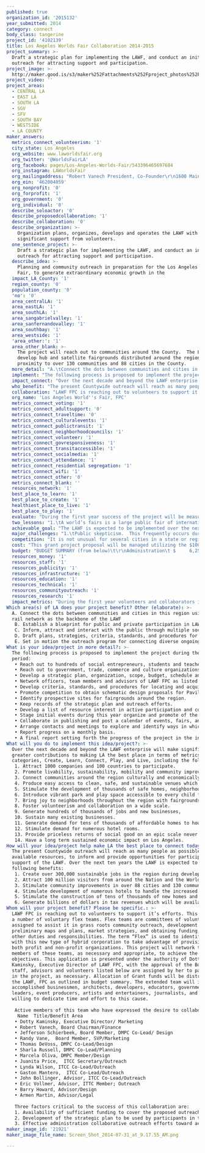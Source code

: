 ```yaml
---
published: true
organization_id: '2015132'
year_submitted: 2014
category: connect
body_class: tangerine
project_id: '4102139'
title: Los Angeles Worlds Fair Collaboration 2014-2015
project_summary: >-
  Draft a strategic plan for implementing the LAWF, and conduct an initial
  outreach for attracting support and participation.
project_image: >-
  http://maker.good.is/s3/maker%252Fattachments%252Fproject_photos%252Fimages%252F21921%252Fdisplay%252FScreen_Shot_2014-07-31_at_9.17.55_AM.png=c570x385
project_video: ''
project_areas:
  - CENTRAL LA
  - EAST LA
  - SOUTH LA
  - SGV
  - SFV
  - SOUTH BAY
  - WESTSIDE
  - LA COUNTY
maker_answers:
  metrics_connect_volunteerism: '1'
  city_state: Los Angeles
  org_website: www.laworldsfair.org
  org_twitter: '@WorldsFairLA'
  org_facebook: pages/Los-Angeles-Worlds-Fair/543396465697684
  org_instagram: LAWorldsFair
  org_mailingaddress: "Robert Vanech President, Co-Founder\r\n1600 Main Street Venice, CA 90291"
  org_ein: '462004059'
  org_nonprofit: '0'
  org_forprofit: '1'
  org_government: '0'
  org_individual: '0'
  describe_soloactor: '0'
  describe_proposedcollaboration: '1'
  describe_collaboration: '0'
  describe_organization: >-
    Organization plans, organizes, develops and operates the LAWF with
    significant support from volunteers.
  one_sentence_project: >-
    Draft a strategic plan for implementing the LAWF, and conduct an initial
    outreach for attracting support and participation.
  describe_idea: >-
    Planning and community outreach in preparation for the Los Angeles World’s
    Fair, to generate extraordinary economic growth in the 
  impact_LA_County: '1'
  region_county: '0'
  population_county: '0'
  'no': '0'
  area_centralLA: '1'
  area_eastLA: '1'
  area_southLA: '1'
  area_sangabrielvalley: '1'
  area_sanfernandovalley: '1'
  area_southbay: '1'
  area_westside: '1'
  'area_other:': '1'
  area_other_blank: >-
    The project will reach out to communities around the County.  The LAWF will
    develop hub and satellite fairgrounds distributed around the region in close
    proximity to over 130 communities and 88 cities in the County.
  more_detail: "A.\tConnect the dots between communities and cities in this region using the rail network as the backbone of the LAWF\r\nB.\tEstablish a blueprint for public and private participation in LAWF.  \r\nC.\tInform, attract and interact with the public through multiple social media channels. \r\nD.\tDraft plans, strategies, criteria, standards, and procedures for locating and acquiring land, and design and development of venues for fairgrounds and ancillary community development, beginning with “Pavilion Zero”, the initial administrative headquarters and showcase of the LAWF.  \r\nE.\tSet in motion the outreach program for connecting diverse ongoing projects and events in the region to the LAWF.\r\n\r\n"
  implement: "The following process is proposed to implement the project during the grant period:\r\n•\tReach out to hundreds of social entrepreneurs, students and teachers and will engage them in considering the most astonishing “WHAT IF” of their entire lives- the prospect of Los Angeles blossoming into a major world cultural capital that will be the envy of New York, London, Paris, Berlin, Tokyo, et al! \r\n•\tReach out to government, trade, commerce and culture organizations, LA Metro, Gateway Cities Council of Governments, Regional Chambers of Commerce, ports, airports, unions and trade associations, Sister Cities International members,  Los Angeles Consular Corp,  California Congressional Delegation, Board of Supervisors, mayors and councils of Los Angeles and other cities in Greater Los Angeles, Sports associations, Schools, Colleges and Universities, Hospitals and Health organizations, Fair, Festival and Event producers and operators, Television and Film producers and operators, Theme park operators.\r\n•\tDevelop a strategic plan, organization, scope, budget, schedule and strategy for implementation, including a blueprint and master list for Pavilion Zero, raising funds, and collaboration with and outreach to diverse community organizations.\r\n•\tNetwork officers, team members and advisors of LAWF FPC as listed below.\r\n•\tDevelop criteria, standards, and procedures for locating and acquiring land, and design and development of venues for fairgrounds, beginning with the initial venue, “Pavilion Zero”.  \r\n•\tPromote competition to obtain schematic design proposals for Pavilion Zero.\r\n•\tIdentify prospective sites for fairgrounds around the region.\r\n•\tKeep records of the strategic plan and outreach efforts.\r\n•\tDevelop a list of resource interest in active participation and collaboration. \r\n•\tStage initial events during this year organize and promote of the LAWF.\r\n•\tCollaborate in publishing and post a calendar of events, fairs, and/or festivals promoting the LAWF.\r\n•\tArrange contacts and meetings to explore and identify ways in which individuals and organizations can participate and collaborate in promoting the LAWF in the immediate future. \r\n•\tReport progress on a monthly basis.  \r\n•\tA final report setting forth the progress of the project in the in terms of the key LA2050 metrics and indicators.\r\n"
  impact_connect: "Over the next decade and beyond the LAWF enterprise will make significantly greater contributions to making LA the best place in terms of metrics in all categories, Create, Learn, Connect, Play, and Live, including the following:  \r\n1.\tAttract 1000 companies and 100 countries to participate.\r\n2.\tPromote livability, sustainability, mobility and community improvement.\r\n3.\tConnect communities around the region culturally and economically\r\n4.\tProduce easy access to clean, safe, and sustainable venues which promote enjoyment of the natural environment, arts and cultural resources, local beaches, waterways and open spaces. \r\n5.\tStimulate the development of thousands of safe homes, neighborhoods and playgrounds.    \r\n6.\tIntroduce vibrant park and play space accessible to every child for afterschool and vacation enrichment programs, and will enhance. \r\n7.\tBring joy to neighborhoods throughout the region with fairgrounds and venues of which all residents can be proud.  \r\n8.\tFoster volunteerism and collaboration on a wide scale.  \r\n9.\tGenerate hundreds of thousands of jobs and new businesses,\r\n10.\tSustain many existing businesses.  \r\n11.\tGenerate demand for tens of thousands of affordable homes to house employees and their families. \r\n12.\tStimulate demand for numerous hotel rooms.\r\n13.\tProvide priceless returns of social good on an epic scale never seen before.\r\n14.\tHave a long term sustained economic impact on Los Angeles.\r\n"
  who_benefit: "The present Countywide outreach will reach as many people as possible, given available resources, to inform and provide opportunities for participation and support of the LAWF.  Over the next ten years the LAWF is expected to have the following benefits:\r\n1.\tCreate over 300,000 sustainable jobs in the region during development and operation.  \r\n2.\tAttract 100 million visitors from around the Nation and the World to Los Angeles.  \r\n3.\tStimulate community improvements in over 88 cities and 130 communities in the region.\r\n4.\tStimulate development of numerous hotels to handle the increased tourism.\r\n5.\tStimulate the construction of tens of thousands of new homes and apartments, numerous parks and sports facilities, retail and manufacturing businesses, educational facilities. \r\n6.\tGenerate billions of dollars in tax revenues which will be available to reinvest into local communities. \r\n"
  collaboration: "LAWF FPC is reaching out to volunteers to support it’s efforts.  This includes a number of voluntary flex teams.  Flex teams are committees of volunteers assigned to assist it in grass roots community outreach, development of preliminary maps and plans, market strategies, and obtaining funding, among other duties and responsibilities.  The term “Flex” is used to identify them with this new type of hybrid corporation to take advantage of provisions of both profit and non-profit organizations.  This project will network the members of these teams, as necessary and appropriate, to achieve the objectives.  This application is presented under the authority of Dotty Kaminsky, Executive Director of LAWF FPC, with the approval of the Board.  The staff, advisors and volunteers listed below are assigned by her to participate in the project, as necessary. Allocation of Grant funds will be distributed by the LAWF, FPC as outlined in budget summary. The extended team will include accomplished businessmen, architects, developers, educators, government leaders, event producers, artists and entertainers, journalists, and others willing to dedicate time and effort to this cause.\r\n\r\nActive members of this team who have expressed the desire to collaborate include, but are not limited to the following by name, title, and added benefit to the project:  \r\n      Name                           \tTitle/Benefit Area\r\n•\tDotty Kaminsky, \t\tExecutive Director/ Marketing\r\n•\tRobert Vanech, \t\tBoard Chairman/Finance\r\n•\tJefferson Schierbeek, \tBoard Member, DMPC Co-Lead/ Design\r\n•\tRandy Vane, \t\t        Board Member, SVP/Marketing \r\n•\tThomas DeVoss,\t\tDMPC Co-Lead/Design\r\n•\tSharla Russell,\t\tDMPC Co-Lead/Planning \r\n•\tMarcela Oliva, \t\tDMPC Member/Design \r\n•\tJuanita Price,\t\t        ITCC Secretary/Outreach \r\n•\tLynda Wilson, \t\tITCC Co-Lead/Outreach \r\n•\tGaston Mantero,  \t\tITCC Co-Lead/Outreach \r\n•\tJohn Bollinger, \t\tAdvisor, ITCC Co-Lead/Outreach \r\n•\tEric Vollmer, Advisor,   ITTC Member; Outreach\r\n•\tBarry Howard, \t\tAdvisor/Design \r\n•\tArmen Martin, \t\tAdvisor/Legal\r\n\r\nThree factors critical to the success of this collaboration are: \r\n1.\tAvailability of sufficient funding to cover the proposed outreach effort,  \r\n2.\tDevelopment of the strategic plan to be used by participants in their outreach efforts, and \r\n3.\tEffective administration collaborative outreach efforts toward achieving the overall objectives of the project.  \r\n"
  org_name: 'Los Angeles World''s Fair, FPC'
  metrics_connect_voting: '1'
  metrics_connect_adultsupport: '0'
  metrics_connect_traveltime: '0'
  metrics_connect_culturalevents: '1'
  metrics_connect_publictransit: '1'
  metrics_connect_neighborhoodcouncils: '1'
  metrics_connect_volunteer: '1'
  metrics_connect_govresponsiveness: '1'
  metrics_connect_transitaccessible: '1'
  metrics_connect_socialmedia: '1'
  metrics_connect_attendance: '1'
  metrics_connect_residential segregation: '1'
  metrics_connect_wifi: '1'
  metrics_connect_other: '0'
  metrics_connect_blank: ''
  resources_network: '1'
  best_place_to_learn: '1'
  best_place_to_create: '1'
  healthiest_place_to_live: '1'
  best_place_to_play: '1'
  evaluate: "During the first year success of the project will be measured using the following three specific metrics:\r\n1.\tCompletion of schematic design and identification of a location for Pavilion Zero, a draft or final strategic plan for implementing the LAWF, and enlisting the participation of LA Metro in coordinating the development of new transit facilities with the development of fairgrounds.\r\n2.\tNumber of individuals and organizations volunteering to participate and support the promotion, development and operation of the LAWF beginning during the grant period.  1000 or more entities enlisted will be considered a “success.”  \r\n3.\tNumber of public meetings and events in which our collaborators participate, and the number of people attending and informed at those activities.  Staging of 10 or more events involving attendance of 1000 people or more will be considered a “success.”\r\n"
  two_lessons: "1.\tA world’s fairs is a large public fair of international scope and reach, typically staged over a period of time ranging up to six months.  A world’s fair is often staged as a means of stimulating the growth and development of international trade, commerce, science, education, art, culture and tourism in a region which offers distinctive themes of general or special benefit to the world.  The vision of the LAWF will act as a catalyst for meaningful and lasting change throughout this region and beyond by generating extraordinary economic growth and opportunity and integrating public transit into the fabric of the City.  Thus the proposed theme for the LAWF is “The Connected City.” \r\n2.\tThe economy of the region signal why the time is right for the LAWF. Greater Los Angeles has $575 billion a year economy, expected to grow by 50% in the next ten years; a consumer market of 18.1 million people; a labor force of more than 4.9 million; 14 leading trade industry clusters creating 2.3 million jobs; the 19th largest economy in the world;  100 consulates and an international community which speaks over 140 languages, making it one of the most ethnically and culturally diverse populations in the world;  121 universities, colleges and educational institutions, including world-class research universities.  It is the creative capital of the World hosting such industries as Performing Arts, Architectural and Interior Design, Entertainment, Motion Pictures, Music, Toys, Automotive Design, Information and Communications Design and Programming, Fashion, Multi and Digital Media, Furniture Design, Biotechnology, Sustainable Technologies and Advanced Medicine, to name just a few.  It is the premier gateway for trade from the Pacific Rim, Canada, Mexico and Latin America to the lucrative consumer market in the United States of America.  It’s two ports handle $380 billion in exports and imports.  Five airports in the region carry over 84 million passengers, and have an economic impact of over $20 billion on the local economy.  Public investment in the County includes $30 billion in rail and bus transportation; $4 billion in airport modernization and $2 billion in Port modernization.  These infrastructure improvements will better connect international visitors enabling regional rail, bus and highway transportation to better serve local communities.  The LAWF will weave these resources into a paradigm for a bright future for the region, the Nation and the world.\r\n\r\n"
  achievable_goal: "The LAWF is expected to be implemented over the next TEN YEARS.  The effort was begun with a “Start-up” phase in 2013 during which initial planning and strategy were formulated, monthly outreach meetings were scheduled, and flex teams began to be formed.  In 2014-2015, the grant year LAWF is engaged in the “Exploratory” phase, aimed at completing the the development of the strategic plan, the blueprint for Pavilion Zero, raising initial funds, developing criteria, standards and procedures for subsequent phases, and community outreach for membership, participation and sponsorship.  Achieving the latter goals will enable the subsequent “Launch” phase between 2016 and 2022, when the LAWF will be engaged in aggressive sales, obtaining sponsorship, negotiating and entering into purchase, joint ventures and development agreements  for acquisition, design and development of fairgrounds around the region, and overseeing the completion of venues and ancillary facilities of the LAWF.  Between 2022 and 2024 the project will enter the “Operation” phase, during which LAWF FPC will oversee the operation of the LAWF for two years and possibly beyond.\r\n \r\nDuring the current Exploratory phase, the project team has already begun the process of drafting the strategic plan, identifying and establishing resource contacts in the community to achieve the enterprise objectives.  Some members of the team have been working for a year or more on this enterprise.  Research on other world’s fairs has been done, a theme has been selected, flex teams have been formed, preliminary plans, schedules and budgets have been drawn.  Team members have the experience, strength and confidence that these objectives can be reached and exceeded within the next year.  This grant will insure that the job is done effectively and with the proper level of commitment of time and effort to successfully achieve this phase of the project. \r\n"
  major_challenges: "1.\tPublic skepticism.  This frequently occurs during the early pre-development stages of a large project, when the vision and plan are still being formulated, funding for the project appears out of reach, and the credibility of the project has not yet been tested.   This challenge will be overcome by:  Assembling a team of highly qualified and experienced professionals capable of organizing and managing all stages of project implementation; attracting leaders in business, finance, government, development, trade and culture both within and outside the community and convincing them to participate; formulating a theme, concept and vision which is expansive and inclusive of all segments of the community; informing and promoting support both in and outside the community, particularly internationally.\r\n\r\n2.\tAttracting sufficient funding to jumpstart implementation.  Funding obtained from the grant $100,000 will be to leverage to reach or come close to reaching the goals of the Launch phase, including real estate feasibility studies, preliminary designs, and executing necessary joint power and development agreements, acquiring property, sponsors, developers and operators, and development of fairgrounds and ancillary facilities. \r\n"
  competition: "It is not unusual for several cities in a state or region to propose world’s fairs.  In the early 19th Century the cities of San Diego and San Francisco competed to get Federal and State support for their proposed World’s Fairs.  Planning for both fairs was started in 1909 to celebrated the anticipated opening of the Panama Canal 1914 and attract increased trade to the respective cities in order to stimulate the economy. Ultimately, both cities held fairs in 1915 years, and San Diego extended it’s fair through 1917.  The City of Los Angeles was asked to participate in both of the fairs.   Other organizations worldwide have proposed world’s fairs and expositions include cities of Milan, Astana, Dubai, Copenhagen, Canary Islands, Newcastle, Houston, London, Paris, and San Francisco.   Some of these have already been schedule for 2020 and 2022.\r\n\r\nThe original concept for the LAWF was to celebrate the completion of the high speed rail link between Los Angeles and San Francisco by staging the world’s fair simultaneously in both cities and linking the venues with high speed rail.  Since the completion of high speed rail has been delayed, LAWF proceeded on its own with the concept of using regional rail to create “The Connected City.”  The LAWF, FPC is the only entity which has presently declared the intent to do a world’s fair in Los Angeles.  The LAWF will be unique from all other world’s fairs presently planned in a number of ways. First, others are staged in one campus or fairground, whereas LA’s will be distributed at numerous venues around Greater Los Angeles.  Second, most other fairs are held for up to six months and then demolished,  whereas THE LAWF’s will be staged for two years or more and many of the structures will be maintained or reused or repurposed for continuing uses in the communities where they are built.  The LAWF is presently projected to be held for two years beginning in 2022.  This schedule is subject to the success of the project in attracting support and financing during the Exploratory phase between 2014 and 2015."
  cost: "This grant project proposal will be managed utilizing the $100,000.  The goals achieved with the grant $100,000 funding will be used at this preliminary stage to leverage additional participation and investment to conduct real estate feasibility studies and prepare preliminary designs, and execute necessary joint power and development agreements.  These funds will be raised variously through sponsorships, subscriptions, bonds, and financing raised by public and private entities who enlist to participate in development and operation of the LAWF, not unlike the methods used on other world’s fairs.  \r\n"
  budget: "BUDGET SUMMARY (from below)\t\r\nAdministration\t $     6,250 \r\nOrganization and management of flex teams\t $     9,500 \r\nCoordination of team meetings, agendas, minutes, and liaison with LA2050, etc...\t $   10,500 \r\nStrategic plan and Pavilion\t $   16,250 \r\nMarketing and communication\t $     9,000 \r\nOutreach\t $   35,000 \r\nMaterials and supplies\t $     4,750 \r\nConsultant and advisors\t $     8,750 \r\nGrand Total\t $ 100,000 \r\n\r\nBUDGET BREAKDOWN\t\r\nInternational Trade Commerce & Culture Flex Team – ITCC)\t\r\nOrganization and management of ITCC flex team\t $     3,750 \r\nCoordination of team meetings, agendas, minutes, and liaison with LA2050, etc...\t $     3,750 \r\nOutreach to international community organizations \t $   12,500 \r\nFair advisors and consultants\t $     3,750 \r\nMaterials and supplies\t $     1,250 \r\nSubtotal\t $   25,000 \r\nDesign Mapping Planning & Construction Flex Team –DMPC\t\r\nOrganization and management of DMPC team efforts\t $     3,750 \r\nStrategic plan and feasibility studies\t $     7,500 \r\nDraft of strategic plan and blueprint for Pavilion Zero\t $     8,750 \r\nCoordination of DMPC team meetings, agendas, minutes and submittals\t $     3,750 \r\nMaterials and supplies\t $     1,250 \r\nSubtotal\t $   25,000 \r\nMarketing & Communications Flex Team - MARCOM\t\r\nOrganization and management of MARCOM flex team efforts\t $     2,000 \r\nCoordination of MARCOM team meetings, agendas, minutes and submittals\t $     3,000 \r\nRespond to public inquiries\t $     1,000 \r\nDevelop marketing campaign\t $     4,000 \r\nManagement of public and Social media communications, and LAWF website\t $     5,000 \r\nPreparation of literature, photographs, videos\t $     4,000 \r\nMaterials and supplies\t $     1,000 \r\nSubtotal\t $   20,000 \r\nOutreach Flex Team - \t\r\nAdministration of efforts of all flex teams\t $     3,750 \r\nOutreach to local and domestic individuals and organizations\t $     7,500 \r\nCoordination of LAWF Board and flex team lead meetings\t $     2,500 \r\nScheduling and management of periodic public outreach events and gatherings.\t $   10,000 \r\nMaterials and supplies\t $     1,250 \r\nTotal\t $   25,000 \r\nConsultants\t\r\nLegal services\t $     2,000 \r\nAccounting services\t $     1,500 \r\nOther consultants and advisors\t $     1,500 \r\nSubtotal\t $     5,000 \r\nGRAND TOTAL\t $ 100,000 \r\n\r\n"
  resources_money: '1'
  resources_staff: '1'
  resources_publicity: '1'
  resources_infrastructure: '1'
  resources_education: '1'
  resources_technical: '1'
  resources_communityoutreach: '1'
  resources_research: '1'
  impact_metrics: "During the first year volunteers and collaborators in the enterprise will contribute toward making LA the best place to Contact people in the local, national and international communities throughout the Greater Los Angeles region.  The enterprise will contact chambers, councils, associations, volunteer organizations, schools and colleges, public officials, and social media friends to attend public gatherings, presentations, and cultural events which promote the LAWF. These activities will have impacts on the metrics, as follows:\r\n\r\n1.\t LA Metro officials will be contacted to obtain support and collaboration in acquiring property and development of fairgrounds at and around Metro Rail and Metro Link stations in the region and increase public transit access. \r\n2.\t Government leaders and officials will be contacted to obtain support and collaboration in promoting community events and improvements associated with fairgrounds.  \r\n3.\tCivic meetings will be scheduled to attract greater public participation in the enterprise. \r\n4.\tEthnic and minority communities will be enlisted to collaborate in the scheduling events, and in the planning and development process.  \r\n5.\tLocal ballot measures will be suggested to engage communities to support the acquisition of land and fund development of community facilities associated with the enterprise.  \r\n6.\tAffordable housing development close to fairgrounds and accessible to public transit and employment will be incorporated into the enterprise plan.\r\n\r\nIn subsequent years the enterprise will make significant contributions toward making LA the best place to Create, Learn, Connect, Live and Play.  The LAWF will have impacts on the metrics, as follows:  \r\n1.\tA source of inspiration for students to pursue creative careers; \r\n2.\tAffordable and safe homes, neighborhoods and playgrounds;\r\n3.\tGreater cultural exchange with other parts of the World;\r\n4.\tAttract many start-up and existing creative industries. \r\n5.\tSupport growth of arts oriented businesses and manufacturers; \r\n6.\tEncourage and exhibit innovation and associated patents;  \r\n7.\tNumerous venture capital investment opportunities; \r\n8.\tHave a profound impact on global culture and economy through worldwide collaborations; \r\n9.\tServe as a spring board for health education and awareness by featuring advances in healthcare, mental wellness, spiritual healing, and healthy foods; \r\n10.\tVibrant park and play space accessible to every child for afterschool and vacation enrichment programs."
Which area(s) of LA does your project benefit? Other (elaborate): >-
  A. Connect the dots between communities and cities in this region using the
  rail network as the backbone of the LAWF
   B. Establish a blueprint for public and private participation in LAWF. 
   C. Inform, attract and interact with the public through multiple social media channels. 
   D. Draft plans, strategies, criteria, standards, and procedures for locating and acquiring land, and design and development of venues for fairgrounds and ancillary community development, beginning with “Pavilion Zero”, the initial administrative headquarters and showcase of the LAWF. 
   E. Set in motion the outreach program for connecting diverse ongoing projects and events in the region to the LAWF.
What is your idea/project in more detail?: >-
  The following process is proposed to implement the project during the grant
  period:
   • Reach out to hundreds of social entrepreneurs, students and teachers and will engage them in considering the most astonishing “WHAT IF” of their entire lives- the prospect of Los Angeles blossoming into a major world cultural capital that will be the envy of New York, London, Paris, Berlin, Tokyo, et al! 
   • Reach out to government, trade, commerce and culture organizations, LA Metro, Gateway Cities Council of Governments, Regional Chambers of Commerce, ports, airports, unions and trade associations, Sister Cities International members, Los Angeles Consular Corp, California Congressional Delegation, Board of Supervisors, mayors and councils of Los Angeles and other cities in Greater Los Angeles, Sports associations, Schools, Colleges and Universities, Hospitals and Health organizations, Fair, Festival and Event producers and operators, Television and Film producers and operators, Theme park operators.
   • Develop a strategic plan, organization, scope, budget, schedule and strategy for implementation, including a blueprint and master list for Pavilion Zero, raising funds, and collaboration with and outreach to diverse community organizations.
   • Network officers, team members and advisors of LAWF FPC as listed below.
   • Develop criteria, standards, and procedures for locating and acquiring land, and design and development of venues for fairgrounds, beginning with the initial venue, “Pavilion Zero”. 
   • Promote competition to obtain schematic design proposals for Pavilion Zero.
   • Identify prospective sites for fairgrounds around the region.
   • Keep records of the strategic plan and outreach efforts.
   • Develop a list of resource interest in active participation and collaboration. 
   • Stage initial events during this year organize and promote of the LAWF.
   • Collaborate in publishing and post a calendar of events, fairs, and/or festivals promoting the LAWF.
   • Arrange contacts and meetings to explore and identify ways in which individuals and organizations can participate and collaborate in promoting the LAWF in the immediate future. 
   • Report progress on a monthly basis. 
   • A final report setting forth the progress of the project in the in terms of the key LA2050 metrics and indicators.
What will you do to implement this idea/project?: >-
  Over the next decade and beyond the LAWF enterprise will make significantly
  greater contributions to making LA the best place in terms of metrics in all
  categories, Create, Learn, Connect, Play, and Live, including the following: 
   1. Attract 1000 companies and 100 countries to participate.
   2. Promote livability, sustainability, mobility and community improvement.
   3. Connect communities around the region culturally and economically
   4. Produce easy access to clean, safe, and sustainable venues which promote enjoyment of the natural environment, arts and cultural resources, local beaches, waterways and open spaces. 
   5. Stimulate the development of thousands of safe homes, neighborhoods and playgrounds. 
   6. Introduce vibrant park and play space accessible to every child for afterschool and vacation enrichment programs, and will enhance. 
   7. Bring joy to neighborhoods throughout the region with fairgrounds and venues of which all residents can be proud. 
   8. Foster volunteerism and collaboration on a wide scale. 
   9. Generate hundreds of thousands of jobs and new businesses,
   10. Sustain many existing businesses. 
   11. Generate demand for tens of thousands of affordable homes to house employees and their families. 
   12. Stimulate demand for numerous hotel rooms.
   13. Provide priceless returns of social good on an epic scale never seen before.
   14. Have a long term sustained economic impact on Los Angeles.
How will your idea/project help make LA the best place to connect today? In LA2050?: >-
  The present Countywide outreach will reach as many people as possible, given
  available resources, to inform and provide opportunities for participation and
  support of the LAWF. Over the next ten years the LAWF is expected to have the
  following benefits:
   1. Create over 300,000 sustainable jobs in the region during development and operation. 
   2. Attract 100 million visitors from around the Nation and the World to Los Angeles. 
   3. Stimulate community improvements in over 88 cities and 130 communities in the region.
   4. Stimulate development of numerous hotels to handle the increased tourism.
   5. Stimulate the construction of tens of thousands of new homes and apartments, numerous parks and sports facilities, retail and manufacturing businesses, educational facilities. 
   6. Generate billions of dollars in tax revenues which will be available to reinvest into local communities.
Whom will your project benefit? Please be specific.: >-
  LAWF FPC is reaching out to volunteers to support it’s efforts. This includes
  a number of voluntary flex teams. Flex teams are committees of volunteers
  assigned to assist it in grass roots community outreach, development of
  preliminary maps and plans, market strategies, and obtaining funding, among
  other duties and responsibilities. The term “Flex” is used to identify them
  with this new type of hybrid corporation to take advantage of provisions of
  both profit and non-profit organizations. This project will network the
  members of these teams, as necessary and appropriate, to achieve the
  objectives. This application is presented under the authority of Dotty
  Kaminsky, Executive Director of LAWF FPC, with the approval of the Board. The
  staff, advisors and volunteers listed below are assigned by her to participate
  in the project, as necessary. Allocation of Grant funds will be distributed by
  the LAWF, FPC as outlined in budget summary. The extended team will include
  accomplished businessmen, architects, developers, educators, government
  leaders, event producers, artists and entertainers, journalists, and others
  willing to dedicate time and effort to this cause.
   
   Active members of this team who have expressed the desire to collaborate include, but are not limited to the following by name, title, and added benefit to the project: 
    Name  Title/Benefit Area
   • Dotty Kaminsky, Executive Director/ Marketing
   • Robert Vanech, Board Chairman/Finance
   • Jefferson Schierbeek, Board Member, DMPC Co-Lead/ Design
   • Randy Vane,  Board Member, SVP/Marketing 
   • Thomas DeVoss, DMPC Co-Lead/Design
   • Sharla Russell, DMPC Co-Lead/Planning 
   • Marcela Oliva, DMPC Member/Design 
   • Juanita Price,  ITCC Secretary/Outreach 
   • Lynda Wilson, ITCC Co-Lead/Outreach 
   • Gaston Mantero,  ITCC Co-Lead/Outreach 
   • John Bollinger, Advisor, ITCC Co-Lead/Outreach 
   • Eric Vollmer, Advisor, ITTC Member; Outreach
   • Barry Howard, Advisor/Design 
   • Armen Martin, Advisor/Legal
   
   Three factors critical to the success of this collaboration are: 
   1. Availability of sufficient funding to cover the proposed outreach effort, 
   2. Development of the strategic plan to be used by participants in their outreach efforts, and 
   3. Effective administration collaborative outreach efforts toward achieving the overall objectives of the project.
maker_image_id: '21921'
maker_image_file_name: Screen_Shot_2014-07-31_at_9.17.55_AM.png

---
```

